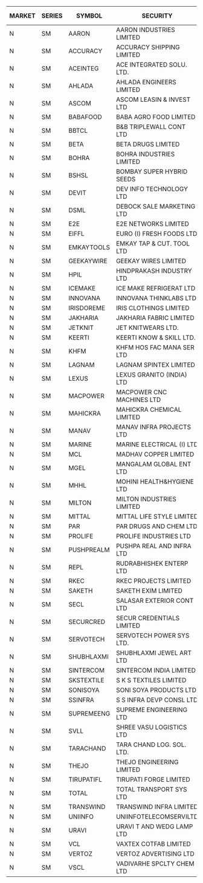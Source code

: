 


| MARKET | SERIES | SYMBOL | SECURITY | PREV CL PR | OPEN PRICE | HIGH PRICE | LOW PRICE | CLOSE PRICE | NET TRDVAL | NET TRDQTY | CORP IND | HI 52 WK | LO 52 WK |
| ----- | ----- | ----- | ----- | ----- | ----- | ----- | ----- | ----- | ----- | ----- | ----- | ----- | ----- |
| N | SM | AARON | AARON INDUSTRIES LIMITED | 49.50 | 49.65 | 49.65 | 49.65 | 49.65 | 163845.00 | 3300 |  | 53.50 | 39.00 |
| N | SM | ACCURACY | ACCURACY SHIPPING LIMITED | 22.65 | 23.35 | 23.35 | 21.55 | 22.75 | 1853040.00 | 81600 |  | 87.00 | 20.80 |
| N | SM | ACEINTEG | ACE INTEGRATED SOLU. LTD. | 14.50 | 15.20 | 15.20 | 15.20 | 15.20 | 410400.00 | 27000 |  | 36.00 | 12.40 |
| N | SM | AHLADA | AHLADA ENGINEERS LIMITED | 59.00 | 69.95 | 69.95 | 60.00 | 64.30 | 324650.00 | 5000 |  | 140.00 | 36.30 |
| N | SM | ASCOM | ASCOM LEASIN & INVEST LTD | 32.90 | 32.90 | 32.90 | 32.90 | 32.90 | 131600.00 | 4000 |  | 33.00 | 30.00 |
| N | SM | BABAFOOD | BABA AGRO FOOD LIMITED | 64.70 | 64.70 | 64.70 | 64.70 | 64.70 | 129400.00 | 2000 |  | 70.00 | 51.40 |
| N | SM | BBTCL | B&B TRIPLEWALL CONT LTD | 33.50 | 35.00 | 35.00 | 35.00 | 35.00 | 105000.00 | 3000 |  | 54.00 | 21.60 |
| N | SM | BETA | BETA DRUGS LIMITED | 66.00 | 66.00 | 66.00 | 66.00 | 66.00 | 52800.00 | 800 |  | 124.00 | 57.60 |
| N | SM | BOHRA | BOHRA INDUSTRIES LIMITED | 1.15 | 1.10 | 1.10 | 1.10 | 1.10 | 4400.00 | 4000 |  | 18.05 | 1.10 |
| N | SM | BSHSL | BOMBAY SUPER HYBRID SEEDS | 110.65 | 108.00 | 108.00 | 108.00 | 108.00 | 129600.00 | 1200 |  | 136.00 | 105.00 |
| N | SM | DEVIT | DEV INFO TECHNOLOGY LTD | 85.00 | 87.00 | 90.00 | 87.00 | 90.00 | 936075.00 | 10500 |  | 101.00 | 65.00 |
| N | SM | DSML | DEBOCK SALE MARKETING LTD | 5.85 | 5.90 | 5.90 | 5.90 | 5.90 | 35400.00 | 6000 |  | 12.00 | 3.55 |
| N | SM | E2E | E2E NETWORKS LIMITED | 18.90 | 18.50 | 19.50 | 18.00 | 19.00 | 558200.00 | 30000 |  | 57.00 | 17.95 |
| N | SM | EIFFL | EURO (I) FRESH FOODS LTD | 115.25 | 114.75 | 114.75 | 114.50 | 114.50 | 458400.00 | 4000 |  | 131.00 | 81.00 |
| N | SM | EMKAYTOOLS | EMKAY TAP & CUT. TOOL LTD | 120.00 | 125.00 | 125.00 | 125.00 | 125.00 | 75000.00 | 600 |  | 160.00 | 92.00 |
| N | SM | GEEKAYWIRE | GEEKAY WIRES LIMITED | 39.50 | 39.50 | 39.50 | 39.50 | 39.50 | 316000.00 | 8000 |  | 39.50 | 31.00 |
| N | SM | HPIL | HINDPRAKASH INDUSTRY LTD | 41.20 | 41.15 | 41.15 | 41.00 | 41.10 | 739500.00 | 18000 |  | 41.50 | 41.00 |
| N | SM | ICEMAKE | ICE MAKE REFRIGERAT LTD | 54.55 | 52.55 | 55.45 | 52.55 | 53.00 | 532300.00 | 10000 |  | 89.75 | 52.00 |
| N | SM | INNOVANA | INNOVANA THINKLABS LTD. | 106.00 | 111.30 | 111.30 | 111.30 | 111.30 | 111300.00 | 1000 |  | 416.00 | 102.00 |
| N | SM | IRISDOREME | IRIS CLOTHINGS LIMITED | 140.50 | 142.00 | 145.00 | 142.00 | 145.00 | 919200.00 | 6400 |  | 145.00 | 108.00 |
| N | SM | JAKHARIA | JAKHARIA FABRIC LIMITED | 187.00 | 180.00 | 180.00 | 180.00 | 180.00 | 144000.00 | 800 |  | 207.00 | 180.00 |
| N | SM | JETKNIT | JET KNITWEARS LTD. | 22.50 | 23.60 | 23.60 | 23.60 | 23.60 | 35400.00 | 1500 |  | 55.00 | 19.85 |
| N | SM | KEERTI | KEERTI KNOW & SKILL LTD. | 79.10 | 75.15 | 75.15 | 75.15 | 75.15 | 4659300.00 | 62000 |  | 86.00 | 63.50 |
| N | SM | KHFM | KHFM HOS FAC MANA SER LTD | 26.15 | 26.00 | 26.20 | 26.00 | 26.20 | 156600.00 | 6000 |  | 37.00 | 24.15 |
| N | SM | LAGNAM | LAGNAM SPINTEX LIMITED | 10.50 | 11.00 | 11.00 | 11.00 | 11.00 | 165000.00 | 15000 |  | 16.45 | 10.00 |
| N | SM | LEXUS | LEXUS GRANITO (INDIA) LTD | 9.00 | 8.60 | 9.00 | 8.60 | 9.00 | 43400.00 | 5000 |  | 38.70 | 8.30 |
| N | SM | MACPOWER | MACPOWER CNC MACHINES LTD | 62.45 | 59.40 | 59.40 | 59.35 | 59.35 | 59375.00 | 1000 |  | 164.20 | 51.00 |
| N | SM | MAHICKRA | MAHICKRA CHEMICAL LIMITED | 87.00 | 84.05 | 89.80 | 84.05 | 89.80 | 1309650.00 | 15000 |  | 93.50 | 40.95 |
| N | SM | MANAV | MANAV INFRA PROJECTS LTD | 5.10 | 5.35 | 5.35 | 5.35 | 5.35 | 21400.00 | 4000 |  | 6.00 | 4.35 |
| N | SM | MARINE | MARINE ELECTRICAL (I) LTD | 100.00 | 99.80 | 100.10 | 98.00 | 100.10 | 989900.00 | 10000 |  | 123.00 | 88.00 |
| N | SM | MCL | MADHAV COPPER LIMITED | 82.35 | 86.50 | 98.80 | 86.10 | 98.65 | 23547480.00 | 256800 |  | 358.00 | 65.15 |
| N | SM | MGEL | MANGALAM GLOBAL ENT LTD | 53.15 | 53.15 | 53.15 | 53.15 | 53.15 | 106300.00 | 2000 |  | 54.05 | 51.05 |
| N | SM | MHHL | MOHINI HEALTH&HYGIENE LTD | 21.00 | 20.20 | 20.20 | 19.95 | 20.00 | 840300.00 | 42000 |  | 35.90 | 13.85 |
| N | SM | MILTON | MILTON INDUSTRIES LIMITED | 10.00 | 9.50 | 9.50 | 9.50 | 9.50 | 41800.00 | 4400 |  | 17.50 | 9.50 |
| N | SM | MITTAL | MITTAL LIFE STYLE LIMITED | 106.30 | 106.80 | 106.80 | 106.80 | 106.80 | 267000.00 | 2500 |  | 167.00 | 76.35 |
| N | SM | PAR | PAR DRUGS AND CHEM LTD | 35.25 | 37.95 | 38.00 | 37.95 | 38.00 | 227900.00 | 6000 |  | 56.00 | 35.05 |
| N | SM | PROLIFE | PROLIFE INDUSTRIES LTD | 34.50 | 32.80 | 32.80 | 32.80 | 32.80 | 98400.00 | 3000 |  | 34.50 | 22.90 |
| N | SM | PUSHPREALM | PUSHPA REAL AND INFRA LTD | 7.65 | 7.30 | 7.30 | 7.30 | 7.30 | 29200.00 | 4000 |  | 24.50 | 3.70 |
| N | SM | REPL | RUDRABHISHEK ENTERP LTD | 37.05 | 35.20 | 37.95 | 35.20 | 35.20 | 325050.00 | 9000 |  | 42.20 | 20.60 |
| N | SM | RKEC | RKEC PROJECTS LIMITED | 58.25 | 61.00 | 61.00 | 54.00 | 54.00 | 560100.00 | 10000 |  | 68.00 | 35.00 |
| N | SM | SAKETH | SAKETH EXIM LIMITED | 128.00 | 131.50 | 131.50 | 130.00 | 130.00 | 523000.00 | 4000 |  | 136.00 | 82.00 |
| N | SM | SECL | SALASAR EXTERIOR CONT LTD | 46.90 | 46.40 | 46.40 | 46.40 | 46.40 | 139200.00 | 3000 |  | 62.25 | 38.50 |
| N | SM | SECURCRED | SECUR CREDENTIALS LIMITED | 31.40 | 30.25 | 30.25 | 30.25 | 30.25 | 18150.00 | 600 |  | 110.00 | 21.90 |
| N | SM | SERVOTECH | SERVOTECH POWER SYS LTD. | 10.50 | 11.00 | 11.00 | 11.00 | 11.00 | 44000.00 | 4000 |  | 24.50 | 6.50 |
| N | SM | SHUBHLAXMI | SHUBHLAXMI JEWEL ART LTD | 39.50 | 38.00 | 39.95 | 38.00 | 39.00 | 196800.00 | 5000 |  | 209.50 | 35.00 |
| N | SM | SINTERCOM | SINTERCOM INDIA LIMITED | 79.00 | 79.00 | 79.00 | 79.00 | 79.00 | 316000.00 | 4000 |  | 81.00 | 56.00 |
| N | SM | SKSTEXTILE | S K S TEXTILES LIMITED | 44.90 | 44.35 | 44.35 | 43.00 | 43.00 | 87350.00 | 2000 |  | 44.90 | 22.25 |
| N | SM | SONISOYA | SONI SOYA PRODUCTS LTD. | 10.35 | 10.35 | 10.40 | 10.35 | 10.40 | 124500.00 | 12000 |  | 25.40 | 10.35 |
| N | SM | SSINFRA | S S INFRA DEVP CONSL LTD | 13.05 | 12.50 | 13.65 | 12.50 | 13.65 | 313350.00 | 24000 |  | 19.35 | 8.80 |
| N | SM | SUPREMEENG | SUPREME ENGINEERING LTD | 26.60 | 27.50 | 27.50 | 26.55 | 26.65 | 429200.00 | 16000 |  | 42.00 | 20.50 |
| N | SM | SVLL | SHREE VASU LOGISTICS LTD | 101.00 | 100.80 | 100.80 | 100.80 | 100.80 | 100800.00 | 1000 |  | 130.00 | 75.00 |
| N | SM | TARACHAND | TARA CHAND LOG. SOL. LTD. | 37.95 | 35.20 | 37.95 | 35.20 | 37.95 | 146300.00 | 4000 |  | 43.75 | 25.55 |
| N | SM | THEJO | THEJO ENGINEERING LIMITED | 512.00 | 512.00 | 525.00 | 512.00 | 525.00 | 1759800.00 | 3400 |  | 599.00 | 470.25 |
| N | SM | TIRUPATIFL | TIRUPATI FORGE LIMITED | 31.15 | 31.60 | 31.60 | 31.60 | 31.60 | 101120.00 | 3200 |  | 51.00 | 25.55 |
| N | SM | TOTAL | TOTAL TRANSPORT SYS LTD | 45.00 | 46.95 | 47.20 | 46.95 | 47.20 | 988650.00 | 21000 |  | 48.95 | 25.00 |
| N | SM | TRANSWIND | TRANSWIND INFRA LIMITED | 3.60 | 3.45 | 3.45 | 3.45 | 3.45 | 13800.00 | 4000 |  | 10.35 | 3.20 |
| N | SM | UNIINFO | UNIINFOTELECOMSERVILTD | 29.65 | 29.00 | 29.15 | 28.75 | 29.15 | 405700.00 | 14000 |  | 44.80 | 16.40 |
| N | SM | URAVI | URAVI T AND WEDG LAMP LTD | 101.00 | 101.70 | 101.70 | 101.70 | 101.70 | 122040.00 | 1200 |  | 120.50 | 91.00 |
| N | SM | VCL | VAXTEX COTFAB LIMITED | 20.00 | 23.40 | 23.40 | 19.35 | 22.80 | 525000.00 | 24000 |  | 25.50 | 19.35 |
| N | SM | VERTOZ | VERTOZ ADVERTISING LTD | 85.00 | 80.75 | 80.75 | 80.00 | 80.00 | 579600.00 | 7200 |  | 211.00 | 71.00 |
| N | SM | VSCL | VADIVARHE SPCLTY CHEM LTD | 15.30 | 16.00 | 16.05 | 14.55 | 14.55 | 139800.00 | 9000 |  | 46.40 | 13.35 |



